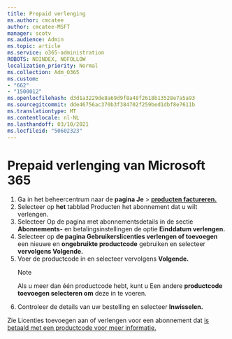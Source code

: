 ```yaml
---
title: Prepaid verlenging
ms.author: cmcatee
author: cmcatee-MSFT
manager: scotv
ms.audience: Admin
ms.topic: article
ms.service: o365-administration
ROBOTS: NOINDEX, NOFOLLOW
localization_priority: Normal
ms.collection: Adm_O365
ms.custom:
- "662"
- "1500012"
ms.openlocfilehash: d3d1a3229de8a69d9f8a48f2618b13528e7a5a93
ms.sourcegitcommit: dde46756ac370b3f384702f259bed1dbf8e7611b
ms.translationtype: MT
ms.contentlocale: nl-NL
ms.lasthandoff: 03/10/2021
ms.locfileid: "50602323"
---
```

# <a name="prepaid-microsoft-365-renewal"></a>Prepaid verlenging van Microsoft 365

1. Ga in het beheercentrum naar de **pagina Je** \> **[producten factureren.](https://go.microsoft.com/fwlink/p/?linkid=842054)**
2. Selecteer op **het** tabblad Producten het abonnement dat u wilt verlengen.
3. Selecteer Op de pagina met abonnementsdetails in de sectie **Abonnements-** en betalingsinstellingen de optie **Einddatum verlengen.**
4. Selecteer op **de pagina Gebruikerslicenties verlengen of toevoegen** een nieuwe en **ongebruikte productcode** gebruiken en selecteer **vervolgens Volgende.**
5. Voer de productcode in en selecteer vervolgens **Volgende.**
    > [!NOTE]
    > Als u meer dan één productcode hebt, kunt u Een andere **productcode toevoegen selecteren om** deze in te voeren.
6. Controleer de details van uw bestelling en selecteer **Inwisselen.**

Zie Licenties toevoegen aan of verlengen voor een abonnement dat [is betaald met een productcode voor meer informatie.](https://docs.microsoft.com/microsoft-365/commerce/licenses/add-licenses-using-product-key)